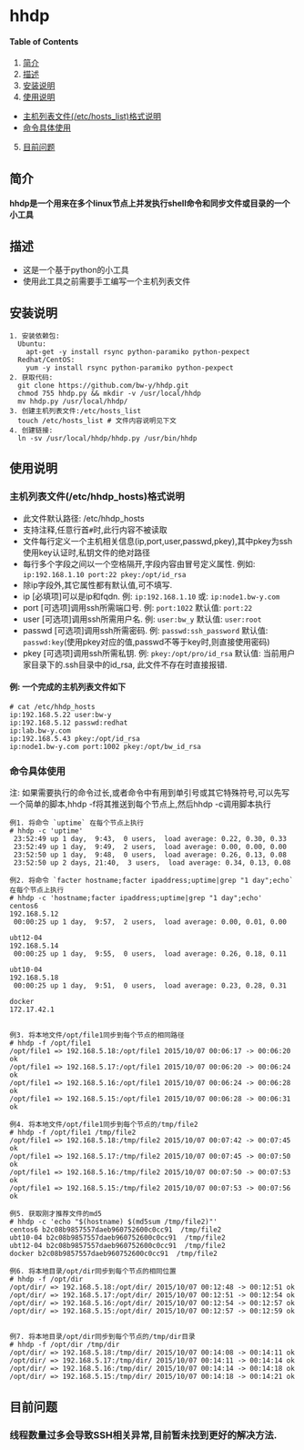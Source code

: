 # hhdp

#### Table of Contents

1. [简介](#简介)
2. [描述](#描述)
3. [安装说明](#安装说明)
4. [使用说明](#使用说明)
  *  [主机列表文件(/etc/hosts_list)格式说明](#主机列表文件(/etc/hhdp_hosts)格式说明)
  *  [命令具体使用](#命令具体使用)
5. [目前问题](#目前问题)

## 简介

####  hhdp是一个用来在多个linux节点上并发执行shell命令和同步文件或目录的一个小工具

## 描述

* 这是一个基于python的小工具
* 使用此工具之前需要手工编写一个主机列表文件

## 安装说明

```
1. 安装依赖包:
  Ubuntu:
    apt-get -y install rsync python-paramiko python-pexpect
  Redhat/CentOS:
    yum -y install rsync python-paramiko python-pexpect
2. 获取代码:
  git clone https://github.com/bw-y/hhdp.git
  chmod 755 hhdp.py && mkdir -v /usr/local/hhdp
  mv hhdp.py /usr/local/hhdp/
3. 创建主机列表文件:/etc/hosts_list
  touch /etc/hosts_list # 文件内容说明见下文
4. 创建链接:
  ln -sv /usr/local/hhdp/hhdp.py /usr/bin/hhdp
```

## 使用说明
  
### 主机列表文件(/etc/hhdp_hosts)格式说明

  * 此文件默认路径: /etc/hhdp_hosts
  * 支持注释,任意行首`#`时,此行内容不被读取
  * 文件每行定义一个主机相关信息(ip,port,user,passwd,pkey),其中pkey为ssh使用key认证时,私钥文件的绝对路径
  * 每行多个字段之间以一个空格隔开,字段内容由冒号定义属性. 例如: `ip:192.168.1.10 port:22 pkey:/opt/id_rsa`
  * 除ip字段外,其它属性都有默认值,可不填写.
  * ip     [必填项]可以是ip和fqdn.    例: `ip:192.168.1.10` 或: `ip:node1.bw-y.com`
  * port   [可选项]调用ssh所需端口号. 例: `port:1022`            默认值: `port:22`
  * user   [可选项]调用ssh所需用户名. 例: `user:bw_y`            默认值: `user:root`
  * passwd [可选项]调用ssh所需密码.   例: `passwd:ssh_password`  默认值: `passwd:key`(使用pkey对应的值,passwd不等于key时,则直接使用密码)
  * pkey   [可选项]调用ssh所需私钥.   例: `pkey:/opt/pro/id_rsa` 默认值: 当前用户家目录下的.ssh目录中的id_rsa, 此文件不存在时直接报错.

#### 例: 一个完成的主机列表文件如下

```
# cat /etc/hhdp_hosts 
ip:192.168.5.22 user:bw-y
ip:192.168.5.12 passwd:redhat
ip:lab.bw-y.com
ip:192.168.5.43 pkey:/opt/id_rsa
ip:node1.bw-y.com port:1002 pkey:/opt/bw_id_rsa
```

### 命令具体使用
  
注: 如果需要执行的命令过长,或者命令中有用到单引号或其它特殊符号,可以先写一个简单的脚本,hhdp -f将其推送到每个节点上,然后hhdp -c调用脚本执行

```
例1. 将命令 `uptime` 在每个节点上执行
# hhdp -c 'uptime'
 23:52:49 up 1 day,  9:43,  0 users,  load average: 0.22, 0.30, 0.33
 23:52:49 up 1 day,  9:49,  2 users,  load average: 0.00, 0.00, 0.00
 23:52:50 up 1 day,  9:48,  0 users,  load average: 0.26, 0.13, 0.08
 23:52:50 up 2 days, 21:40,  3 users,  load average: 0.34, 0.13, 0.08

例2. 将命令 `facter hostname;facter ipaddress;uptime|grep "1 day";echo` 在每个节点上执行
# hhdp -c 'hostname;facter ipaddress;uptime|grep "1 day";echo'
centos6
192.168.5.12
 00:00:25 up 1 day,  9:57,  2 users,  load average: 0.00, 0.01, 0.00

ubt12-04
192.168.5.14
 00:00:25 up 1 day,  9:55,  0 users,  load average: 0.26, 0.18, 0.11

ubt10-04
192.168.5.18
 00:00:25 up 1 day,  9:51,  0 users,  load average: 0.23, 0.28, 0.31

docker
172.17.42.1


例3. 将本地文件/opt/file1同步到每个节点的相同路径
# hhdp -f /opt/file1 
/opt/file1 => 192.168.5.18:/opt/file1 2015/10/07 00:06:17 -> 00:06:20 ok
/opt/file1 => 192.168.5.17:/opt/file1 2015/10/07 00:06:20 -> 00:06:24 ok
/opt/file1 => 192.168.5.16:/opt/file1 2015/10/07 00:06:24 -> 00:06:28 ok
/opt/file1 => 192.168.5.15:/opt/file1 2015/10/07 00:06:28 -> 00:06:31 ok

例4. 将本地文件/opt/file1同步到每个节点的/tmp/file2
# hhdp -f /opt/file1 /tmp/file2
/opt/file1 => 192.168.5.18:/tmp/file2 2015/10/07 00:07:42 -> 00:07:45 ok
/opt/file1 => 192.168.5.17:/tmp/file2 2015/10/07 00:07:45 -> 00:07:50 ok
/opt/file1 => 192.168.5.16:/tmp/file2 2015/10/07 00:07:50 -> 00:07:53 ok
/opt/file1 => 192.168.5.15:/tmp/file2 2015/10/07 00:07:53 -> 00:07:56 ok

例5. 获取刚才推荐文件的md5
# hhdp -c 'echo "$(hostname) $(md5sum /tmp/file2)"'
centos6 b2c08b9857557daeb960752600c0cc91  /tmp/file2
ubt10-04 b2c08b9857557daeb960752600c0cc91  /tmp/file2
ubt12-04 b2c08b9857557daeb960752600c0cc91  /tmp/file2
docker b2c08b9857557daeb960752600c0cc91  /tmp/file2

例6. 将本地目录/opt/dir同步到每个节点的相同位置
# hhdp -f /opt/dir
/opt/dir/ => 192.168.5.18:/opt/dir/ 2015/10/07 00:12:48 -> 00:12:51 ok
/opt/dir/ => 192.168.5.17:/opt/dir/ 2015/10/07 00:12:51 -> 00:12:54 ok
/opt/dir/ => 192.168.5.16:/opt/dir/ 2015/10/07 00:12:54 -> 00:12:57 ok
/opt/dir/ => 192.168.5.15:/opt/dir/ 2015/10/07 00:12:57 -> 00:12:59 ok


例7. 将本地目录/opt/dir同步到每个节点的/tmp/dir目录
# hhdp -f /opt/dir /tmp/dir
/opt/dir/ => 192.168.5.18:/tmp/dir/ 2015/10/07 00:14:08 -> 00:14:11 ok
/opt/dir/ => 192.168.5.17:/tmp/dir/ 2015/10/07 00:14:11 -> 00:14:14 ok
/opt/dir/ => 192.168.5.16:/tmp/dir/ 2015/10/07 00:14:14 -> 00:14:18 ok
/opt/dir/ => 192.168.5.15:/tmp/dir/ 2015/10/07 00:14:18 -> 00:14:21 ok
```

## 目前问题
### 线程数量过多会导致SSH相关异常,目前暂未找到更好的解决方法.
